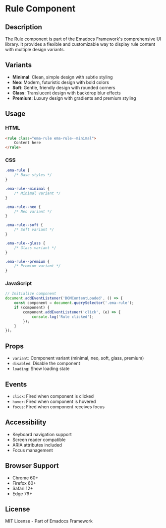 # Rule Component

## Description
The Rule component is part of the Emadocs Framework's comprehensive UI library. It provides a flexible and customizable way to display rule content with multiple design variants.

## Variants
- **Minimal**: Clean, simple design with subtle styling
- **Neo**: Modern, futuristic design with bold colors
- **Soft**: Gentle, friendly design with rounded corners
- **Glass**: Translucent design with backdrop blur effects
- **Premium**: Luxury design with gradients and premium styling

## Usage

### HTML
```html
<rule class="ema-rule ema-rule--minimal">
    Content here
</rule>
```

### CSS
```css
.ema-rule {
    /* Base styles */
}

.ema-rule--minimal {
    /* Minimal variant */
}

.ema-rule--neo {
    /* Neo variant */
}

.ema-rule--soft {
    /* Soft variant */
}

.ema-rule--glass {
    /* Glass variant */
}

.ema-rule--premium {
    /* Premium variant */
}
```

### JavaScript
```javascript
// Initialize component
document.addEventListener('DOMContentLoaded', () => {
    const component = document.querySelector('.ema-rule');
    if (component) {
        component.addEventListener('click', (e) => {
            console.log('Rule clicked');
        });
    }
});
```

## Props
- `variant`: Component variant (minimal, neo, soft, glass, premium)
- `disabled`: Disable the component
- `loading`: Show loading state

## Events
- `click`: Fired when component is clicked
- `hover`: Fired when component is hovered
- `focus`: Fired when component receives focus

## Accessibility
- Keyboard navigation support
- Screen reader compatible
- ARIA attributes included
- Focus management

## Browser Support
- Chrome 60+
- Firefox 60+
- Safari 12+
- Edge 79+

## License
MIT License - Part of Emadocs Framework
